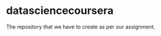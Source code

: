 datasciencecoursera
===================

The repository that we have to create as per our assignment.
